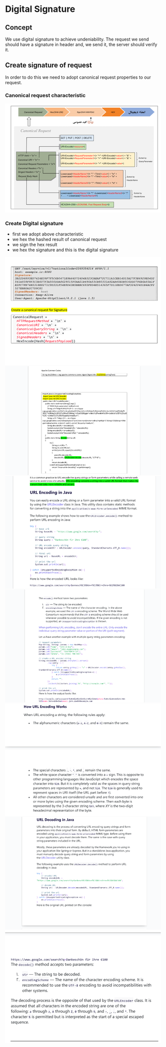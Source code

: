 # Digital Signature

## Concept

We use digital signature to achieve undeniability. The request we send should have a signature in header and, we send
it, the server should verify it.


## Create signature of request

In order to do this we need to adopt canonical request properties to our request.

### Canonical request characteristic

![](../../pics/sematec-digitalsignature1.png)

### Create Digital signature

* first we adopt above characteristic
* we hex the hashed result of canonical request
* we sign the hex result
* we hex the signature and this is the digital signature

![](../../pics/sematec-digitalsignature2.png)
![](../../pics/sematec-digitalsignature3.png)
![](../../pics/sematec-digitalsignature4.png)
![](../../pics/sematec-digitalsignature5.png)
![](../../pics/sematec-digitalsignature6.png)
![](../../pics/sematec-digitalsignature7.png)
![](../../pics/sematec-digitalsignature8.png)

